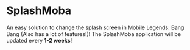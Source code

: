 # SplashMoba
An easy solution to change the splash screen in Mobile Legends: Bang Bang (Also has a lot of features!)!
The SplashMoba application will be updated every **1-2 weeks**!
